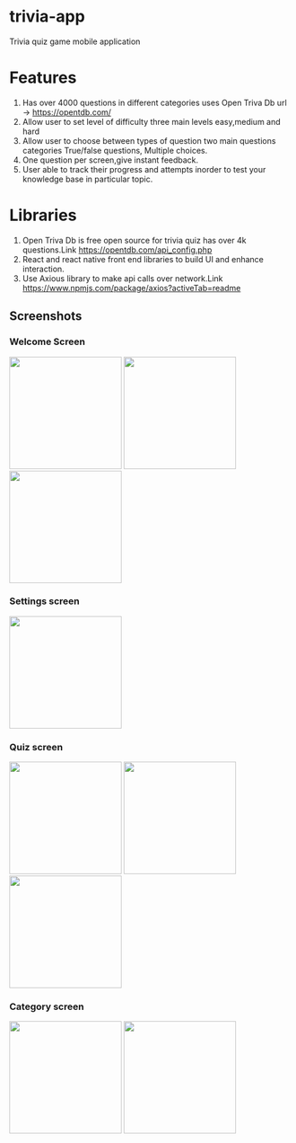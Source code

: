 # trivia-app
Trivia  quiz game mobile application

# Features
1. Has over 4000 questions in different categories uses Open Triva Db url -> https://opentdb.com/
2. Allow user to set level of difficulty three main levels easy,medium and hard
3. Allow user to choose between types of question two main questions categories True/false questions, Multiple choices.
4. One question per screen,give instant feedback.
5. User able to track their progress and attempts inorder to test your knowledge base in particular topic.

# Libraries
1. Open Triva Db is free open source for trivia quiz has over 4k questions.Link https://opentdb.com/api_config.php
2. React and react native front end libraries to build UI and enhance interaction.
3. Use Axious library to make api calls over network.Link https://www.npmjs.com/package/axios?activeTab=readme

## Screenshots

### Welcome Screen
<img src="https://github.com/Bornmajor/trivia-app/assets/98744068/5b5c8709-66a0-41ca-b3ef-a064aa5d03a4"  width="200" >
<img src="https://github.com/Bornmajor/trivia-app/assets/98744068/3e8be0ed-2bd0-46af-b0fb-64903b8e7d86"  width="200" >
<img src="https://github.com/Bornmajor/trivia-app/assets/98744068/583890ce-9e39-4d10-b55e-4a072afdb54e"  width="200" >


### Settings screen
<img src="https://github.com/Bornmajor/trivia-app/assets/98744068/f5e2b76a-e9bd-4447-967f-0d18f690e934"  width="200" >


### Quiz screen
<img src="https://github.com/Bornmajor/trivia-app/assets/98744068/7b965364-d716-4916-8863-f07c36bdb229"  width="200" >

<img src="https://github.com/Bornmajor/trivia-app/assets/98744068/de393c18-689b-40fe-b270-34c2148050fb"  width="200" >
<img src="https://github.com/Bornmajor/trivia-app/assets/98744068/98744068/b2fde266-75b3-42a4-b0da-1c5d4e649c71"  width="200" >



### Category screen
<img src="https://github.com/Bornmajor/trivia-app/assets/98744068/1967627d-8290-4de9-a951-8c616d30a0c8"  width="200" >
<img src="https://github.com/Bornmajor/trivia-app/assets/98744068/72aca774-8556-4d20-a289-559de60fb263"  width="200" >











